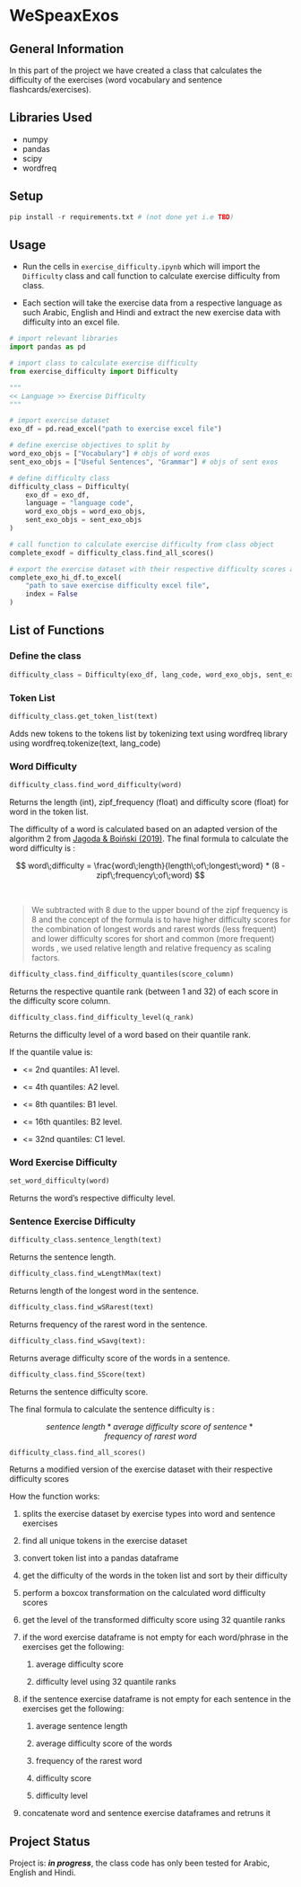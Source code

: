 # WeSpeaxExos

## General Information

In this part of the project we have created a class that calculates the difficulty of the exercises (word vocabulary and sentence flashcards/exercises).

## Libraries Used

- numpy
- pandas
- scipy
- wordfreq

<!-- If you have screenshots you'd like to share, include them here. -->

## Setup

```python
pip install -r requirements.txt # (not done yet i.e TBD)
```

## Usage

- Run the cells in `exercise_difficulty.ipynb` which will import the `Difficulty` class and call function to calculate exercise difficulty from class.

- Each section will take the exercise data from a respective language as such Arabic, English and Hindi and extract the new exercise data with difficulty into an excel file.

```python
# import relevant libraries
import pandas as pd

# import class to calculate exercise difficulty
from exercise_difficulty import Difficulty

"""
<< Language >> Exercise Difficulty
"""

# import exercise dataset
exo_df = pd.read_excel("path to exercise excel file")

# define exercise objectives to split by
word_exo_objs = ["Vocabulary"] # objs of word exos
sent_exo_objs = ["Useful Sentences", "Grammar"] # objs of sent exos

# define difficulty class
difficulty_class = Difficulty(
    exo_df = exo_df, 
    language = "language code", 
    word_exo_objs = word_exo_objs, 
    sent_exo_objs = sent_exo_objs
)

# call function to calculate exercise difficulty from class object
complete_exodf = difficulty_class.find_all_scores()

# export the exercise dataset with their respective difficulty scores as an excel file
complete_exo_hi_df.to_excel(
    "path to save exercise difficulty excel file", 
    index = False
)
```

## List of Functions

### Define the class

```python
difficulty_class = Difficulty(exo_df, lang_code, word_exo_objs, sent_exo_objs)
```

### Token List

```python
difficulty_class.get_token_list(text)
```

Adds new tokens to the tokens list by tokenizing text using wordfreq library using wordfreq.tokenize(text, lang_code)

### Word Difficulty

```python
difficulty_class.find_word_difficulty(word)
```

Returns the length (int), zipf_frequency (float) and difficulty score (float) for word in the token list.

The difficulty of a word is calculated based on an adapted version of the algorithm 2 from [Jagoda & Boiński (2019)](https://www.researchgate.net/publication/322996917_Assessing_Word_Difficulty_for_Quiz-Like_Game). The final formula to calculate the word difficulty is : 

$$
word\;difficulty = \frac{word\;length}{length\;of\;longest\;word} * (8 - zipf\;frequency\;of\;word)
$$

 

> We subtracted with 8 due to the upper bound of the zipf frequency is 8 and the concept of the formula is to have higher difficulty scores for the combination of longest words and rarest words (less frequent) and lower difficulty scores for short and common (more frequent) words , we used relative length and relative frequency as scaling factors.

```python
difficulty_class.find_difficulty_quantiles(score_column)
```

Returns the respective quantile rank (between 1 and 32) of each score in the difficulty score column.

```python
difficulty_class.find_difficulty_level(q_rank)
```

Returns the difficulty level of a word based on their quantile rank.

If the quantile value is:

- <= 2nd quantiles: A1 level.

- <= 4th quantiles: A2 level.

- <= 8th quantiles: B1 level.

- <= 16th quantiles: B2 level.

- <= 32nd quantiles: C1 level.

### Word Exercise Difficulty

```python
set_word_difficulty(word)
```

Returns the word’s respective difficulty level.

### Sentence Exercise Difficulty

```python
difficulty_class.sentence_length(text)
```

Returns the sentence length.

```python
difficulty_class.find_wLengthMax(text)
```

Returns length of the longest word in the sentence.

```python
difficulty_class.find_wSRarest(text)
```

Returns frequency of the rarest word in the sentence.

```python
difficulty_class.find_wSavg(text):
```

Returns average difficulty score of the words in a sentence.

```python
difficulty_class.find_SScore(text)
```

Returns the sentence difficulty score.

The final formula to calculate the sentence difficulty is :

$$
sentence \ length * average \ difficulty \ score \ of \ sentence * frequency \ of \ rarest \ word
$$

```python
difficulty_class.find_all_scores()
```

Returns a modified version of the exercise dataset with their respective difficulty scores

How the function works:

1. splits the exercise dataset by exercise types into word and sentence exercises

2. find all unique tokens in the exercise dataset

3. convert token list into a pandas dataframe

4. get the difficulty of the words in the token list and sort by their difficulty

5. perform a boxcox transformation on the calculated word difficulty scores

6. get the level of the transformed difficulty score using 32 quantile ranks

7. if the word exercise dataframe is not empty for each word/phrase in the exercises get the following:
   
   1. average difficulty score
   
   2. difficulty level using 32 quantile ranks

8. if the sentence exercise dataframe is not empty for each sentence in the exercises get the following:
   
   1. average sentence length
   
   2. average difficulty score of the words
   
   3. frequency of the rarest word
   
   4. difficulty score
   
   5. difficulty level

9. concatenate word and sentence exercise dataframes and retruns it

## Project Status

Project is: _**in progress**_, the class code has only been tested for Arabic, English and Hindi.
